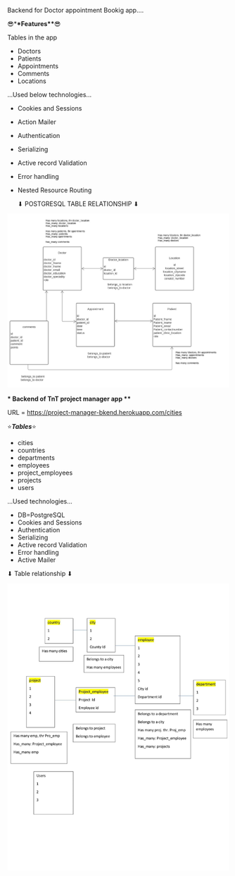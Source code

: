 Backend for Doctor appointment Bookig app....

😎\***\*Features\*\***😎

Tables in the app

- Doctors
- Patients
- Appointments
- Comments
- Locations

...Used below technologies...

- Cookies and Sessions
- Action Mailer
- Authentication
- Serializing
- Active record Validation
- Error handling
- Nested Resource Routing

  ⬇ POSTGRESQL TABLE RELATIONSHIP ⬇

![Alt text](./appointment.jpg?raw=true "Title")

**\* Backend of TnT project manager app \*\***

URL = https://project-manager-bkend.herokuapp.com/cities

⭐**_Tables_**⭐

- cities
- countries
- departments
- employees
- project_employees
- projects
- users

...Used technologies...

- DB=PostgreSQL
- Cookies and Sessions
- Authentication
- Serializing
- Active record Validation
- Error handling
- Active Mailer

⬇ Table relationship ⬇

![Alt text](./mymodel.jpg?raw=true "Title")